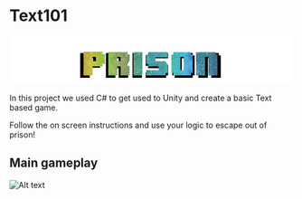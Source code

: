 # Text101

![Alt text](https://github.com/bl2i4n/Text101/blob/master/Assets/prison%20word.png "Prison Word")

In this project we used C# to get used to Unity and create a basic Text based game.

Follow the on screen instructions and use your logic to escape out of prison!

## Main gameplay
![Alt text](https://github.com/bl2i4n/PicsForHTML/blob/master/PrisonGame.png "Optional title")
